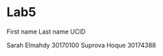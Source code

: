 # Lab5

First name      Last name       UCID 

Sarah           Elmahdy         30170100 
Suprova         Hoque           30174388 
 

 

 

